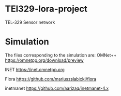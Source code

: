 # TEl329-lora-project
TEL-329 Sensor network






# Simulation
The files corresponding to the simulation are:
OMNet++		https://omnetpp.org/download/preview

INET		https://inet.omnetpp.org

Flora		https://github.com/mariuszslabicki/flora

inetmanet	https://github.com/aarizaq/inetmanet-4.x

